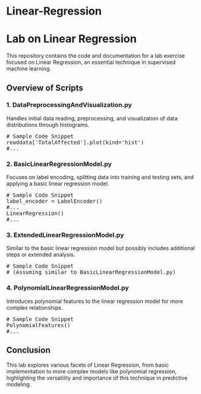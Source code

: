 # Linear-Regression
<!DOCTYPE html>
<html>
<head>

</head>
<body>

<h1>Lab on Linear Regression</h1>
<p>This repository contains the code and documentation for a lab exercise focused on Linear Regression, an essential technique in supervised machine learning.</p>

<h2>Overview of Scripts</h2>

<h3>1. DataPreprocessingAndVisualization.py </h3>
<p>Handles initial data reading, preprocessing, and visualization of data distributions through histograms.</p>
<pre class="code">
# Sample Code Snippet
readdata['TotalAffected'].plot(kind='hist')
#...
</pre>

<h3>2. BasicLinearRegressionModel.py </h3>
<p>Focuses on label encoding, splitting data into training and testing sets, and applying a basic linear regression model.</p>
<pre class="code">
# Sample Code Snippet
label_encoder = LabelEncoder()
#...
LinearRegression()
#...
</pre>

<h3>3. ExtendedLinearRegressionModel.py </h3>
<p>Similar to the basic linear regression model but possibly includes additional steps or extended analysis.</p>
<pre class="code">
# Sample Code Snippet
# (Assuming similar to BasicLinearRegressionModel.py)
</pre>

<h3>4. PolynomialLinearRegressionModel.py </h3>
<p>Introduces polynomial features to the linear regression model for more complex relationships.</p>
<pre class="code">
# Sample Code Snippet
PolynomialFeatures()
#...
</pre>

<h2>Conclusion</h2>
<p>This lab explores various facets of Linear Regression, from basic implementation to more complex models like polynomial regression, highlighting the versatility and importance of this technique in predictive modeling.</p>

</body>
</html>
